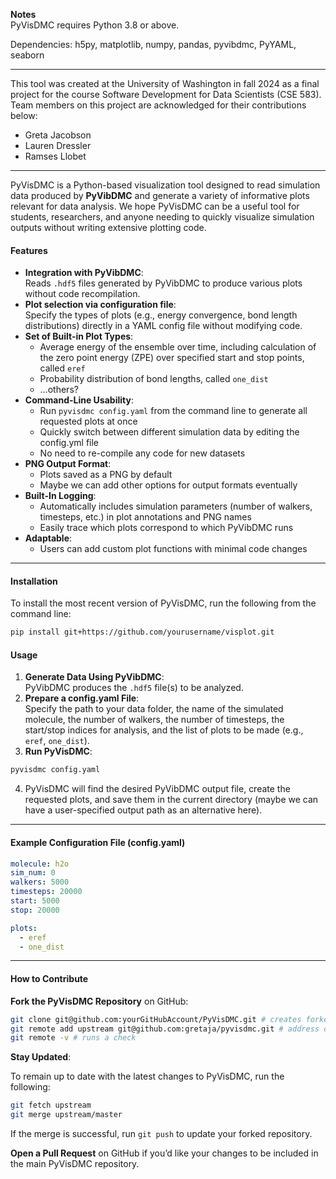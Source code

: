 **Notes**  
PyVisDMC requires Python 3.8 or above.

Dependencies: h5py, matplotlib, numpy, pandas, pyvibdmc, PyYAML, seaborn

---

This tool was created at the University of Washington in fall 2024 as a final project for the course Software Development for Data Scientists (CSE 583). Team members on this project are acknowledged for their contributions below:

* Greta Jacobson  
* Lauren Dressler  
* Ramses Llobet

---

PyVisDMC is a Python-based visualization tool designed to read simulation data produced by **PyVibDMC** and generate a variety of informative plots relevant for data analysis. We hope PyVisDMC can be a useful tool for students, researchers, and anyone needing to quickly visualize simulation outputs without writing extensive plotting code.

#### **Features**

* **Integration with PyVibDMC**:  
  Reads `.hdf5` files generated by PyVibDMC to produce various plots without code recompilation.  
* **Plot selection via configuration file**:  
  Specify the types of plots (e.g., energy convergence, bond length distributions) directly in a YAML config file without modifying code.  
* **Set of Built-in Plot Types**:  
  * Average energy of the ensemble over time, including calculation of the zero point energy (ZPE) over specified start and stop points, called `eref`  
  * Probability distribution of bond lengths, called `one_dist`  
  * …others?  
* **Command-Line Usability**:  
  * Run `pyvisdmc config.yaml` from the command line to generate all requested plots at once  
  * Quickly switch between different simulation data by editing the config.yml file  
  * No need to re-compile any code for new datasets  
* **PNG Output Format**:  
  * Plots saved as a PNG by default  
  * Maybe we can add other options for output formats eventually  
* **Built-In Logging**:  
  * Automatically includes simulation parameters (number of walkers, timesteps, etc.) in plot annotations and PNG names  
  * Easily trace which plots correspond to which PyVibDMC runs  
* **Adaptable**:  
  * Users can add custom plot functions with minimal code changes

---
#### **Installation**

To install the most recent version of PyVisDMC, run the following from the command line: 

```bash
pip install git+https://github.com/yourusername/visplot.git
```


#### **Usage**

1. **Generate Data Using PyVibDMC**:  
   PyVibDMC produces the `.hdf5` file(s) to be analyzed.  
2. **Prepare a config.yaml File**:  
   Specify the path to your data folder, the name of the simulated molecule, the number of walkers, the number of timesteps, the start/stop indices for analysis, and the list of plots to be made (e.g., `eref`, `one_dist`).
3. **Run PyVisDMC**:  
```bash   
pyvisdmc config.yaml
```
4. PyVisDMC will find the desired PyVibDMC output file, create the requested plots, and save them in the current directory (maybe we can have a user-specified output path as an alternative here).

---

#### **Example Configuration File (config.yaml)**

```yaml
molecule: h2o 
sim_num: 0  
walkers: 5000 
timesteps: 20000  
start: 5000  
stop: 20000

plots:  
  - eref  
  - one_dist
```
---

#### **How to Contribute**

**Fork the PyVisDMC Repository** on GitHub:

```bash
git clone git@github.com:yourGitHubAccount/PyVisDMC.git # creates forked repository 
git remote add upstream git@github.com:gretaja/pyvisdmc.git # address of original repository  
git remote -v # runs a check
```

**Stay Updated**:

To remain up to date with the latest changes to PyVisDMC, run the following:

```bash  
git fetch upstream 
git merge upstream/master
```

If the merge is successful, run `git push` to update your forked repository.

**Open a Pull Request** on GitHub if you’d like your changes to be included in the main PyVisDMC repository.

